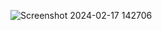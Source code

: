 ![Screenshot 2024-02-17 142706](https://github.com/Amisha0971/DATE-TIME-WATCH-HTML-CSS/assets/136344215/94bd7249-06b2-4987-b80f-ca7735d129d7)

